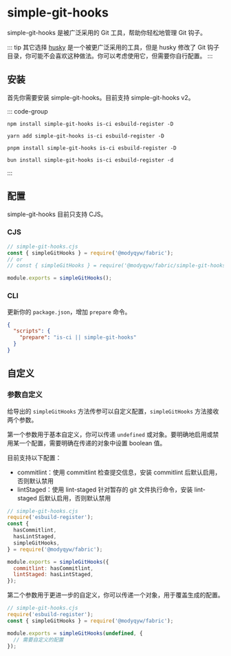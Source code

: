 # simple-git-hooks

simple-git-hooks 是被广泛采用的 Git 工具，帮助你轻松地管理 Git 钩子。

::: tip 其它选择
[husky](https://typicode.github.io/husky/) 是一个被更广泛采用的工具，但是 husky 修改了 Git 钩子目录，你可能不会喜欢这种做法。你可以考虑使用它，但需要你自行配置。
:::

## 安装

首先你需要安装 simple-git-hooks。目前支持 simple-git-hooks v2。

::: code-group

```shell [npm]
npm install simple-git-hooks is-ci esbuild-register -D
```

```shell [yarn]
yarn add simple-git-hooks is-ci esbuild-register -D
```

```shell [pnpm]
pnpm install simple-git-hooks is-ci esbuild-register -D
```

```shell [bun(experimental)]
bun install simple-git-hooks is-ci esbuild-register -d
```

:::

## 配置

simple-git-hooks 目前只支持 CJS。

### CJS

```javascript
// simple-git-hooks.cjs
const { simpleGitHooks } = require('@modyqyw/fabric');
// or
// const { simpleGitHooks } = require('@modyqyw/fabric/simple-git-hooks');

module.exports = simpleGitHooks();
```

### CLI

更新你的 `package.json`，增加 `prepare` 命令。

```json
{
  "scripts": {
    "prepare": "is-ci || simple-git-hooks"
  }
}
```

## 自定义

### 参数自定义

给导出的 `simpleGitHooks` 方法传参可以自定义配置，`simpleGitHooks` 方法接收两个参数。

第一个参数用于基本自定义，你可以传递 `undefined` 或对象。要明确地启用或禁用某一个配置，需要明确在传递的对象中设置 boolean 值。

目前支持以下配置：

- commitlint：使用 commitlint 检查提交信息，安装 commitlint 后默认启用，否则默认禁用
- lintStaged：使用 lint-staged 针对暂存的 git 文件执行命令，安装 lint-staged 后默认启用，否则默认禁用

```javascript
// simple-git-hooks.cjs
require('esbuild-register');
const {
  hasCommitlint,
  hasLintStaged,
  simpleGitHooks,
} = require('@modyqyw/fabric');

module.exports = simpleGitHooks({
  commitlint: hasCommitlint,
  lintStaged: hasLintStaged,
});
```

第二个参数用于更进一步的自定义，你可以传递一个对象，用于覆盖生成的配置。

```javascript
// simple-git-hooks.cjs
require('esbuild-register');
const { simpleGitHooks } = require('@modyqyw/fabric');

module.exports = simpleGitHooks(undefined, {
  // 需要自定义的配置
});
```
